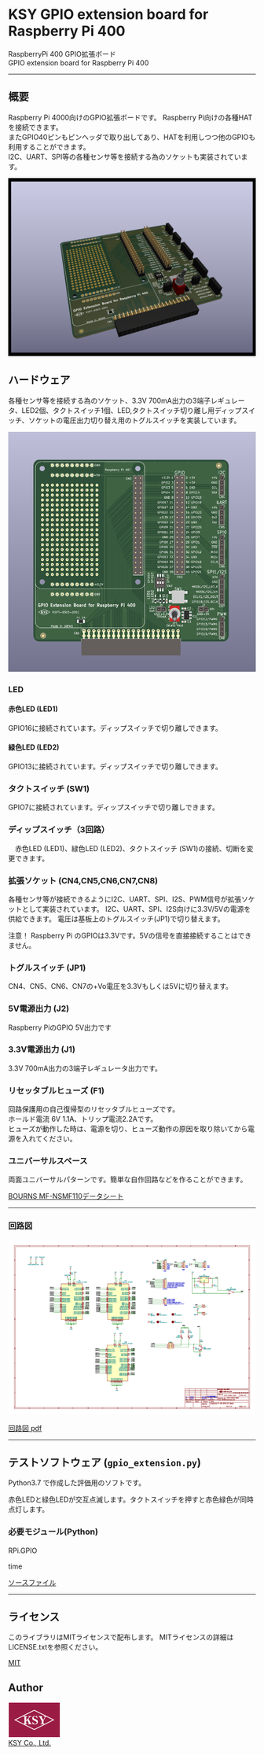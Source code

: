 # KSY GPIO extension board for Raspberry Pi 400

RaspberryPi 400 GPIO拡張ボード   
GPIO extension board for Raspberry Pi 400

---

## 概要

  Raspberry Pi 4000向けのGPIO拡張ボードです。
  Raspberry Pi向けの各種HATを接続できます。   
  またGPIO40ピンもピンヘッダで取り出してあり、HATを利用しつつ他のGPIOも利用することができます。   
  I2C、UART、SPI等の各種センサ等を接続する為のソケットも実装されています。


![gpio extension board for Raspberry Pi 400](./images/pi400gpio.png "gpio extension board for Raspberry Pi 400") 


## ハードウェア

  各種センサ等を接続する為のソケット、3.3V 700mA出力の3端子レギュレータ、LED2個、タクトスイッチ1個、LED,タクトスイッチ切り離し用ディップスイッチ、ソケットの電圧出力切り替え用のトグルスイッチを実装しています。

![gpio extension board Top View](./images/pi400gpio_top.png "gpio extension board Top View") 

### LED
#### 赤色LED (LED1)
  GPIO16に接続されています。ディップスイッチで切り離しできます。   


#### 緑色LED (LED2)
  GPIO13に接続されています。ディップスイッチで切り離しできます。


### タクトスイッチ (SW1)
  GPIO7に接続されています。ディップスイッチで切り離しできます。
   

### ディップスイッチ（3回路）    

　赤色LED (LED1)、緑色LED (LED2)、タクトスイッチ (SW1)の接続、切断を変更できます。




### 拡張ソケット (CN4,CN5,CN6,CN7,CN8)
  各種センサ等が接続できるようにI2C、UART、SPI、I2S、PWM信号が拡張ソケットとして実装されています。 
  I2C、UART、SPI、I2S向けに3.3V/5Vの電源を供給できます。
  電圧は基板上のトグルスイッチ(JP1)で切り替えます。   

注意！
  Raspberry Pi のGPIOは3.3Vです。5Vの信号を直接接続することはできません。
   
### トグルスイッチ (JP1)
  CN4、CN5、CN6、CN7の+Vo電圧を3.3Vもしくは5Vに切り替えます。


### 5V電源出力 (J2)
  Raspberry PiのGPIO 5V出力です



### 3.3V電源出力 (J1)
  3.3V 700mA出力の3端子レギュレータ出力です。


### リセッタブルヒューズ (F1)
回路保護用の自己復帰型のリセッタブルヒューズです。   
ホールド電流 6V 1.1A、トリップ電流2.2Aです。   
ヒューズが動作した時は、電源を切り、ヒューズ動作の原因を取り除いてから電源を入れてください。

 ### ユニバーサルスペース   
 両面ユニバーサルパターンです。簡単な自作回路などを作ることができます。


[BOURNS MF-NSMF110データシート](https://www.bourns.com/data/global/pdfs/MF-NSMF.pdf)

---

###  回路図

![回路図](./schematic/schhematic.png)    

[回路図 pdf](./schematic/pi400gpio_schematic.pdf)

---

##  テストソフトウェア (```gpio_extension.py```)


Python3.7 で作成した評価用のソフトです。

赤色LEDと緑色LEDが交互点滅します。タクトスイッチを押すと赤色緑色が同時点灯します。

### 必要モジュール(Python)　　　

RPi.GPIO　　　

time    

[ソースファイル](https://github.com/KSY-IC/gpioExtBoard/blob/efa63012de47e9d9fd5fea481e39a38e4e3e2b84/gpio_extension/gpi_extension.py)

---

## ライセンス
このライブラリはMITライセンスで配布します。 MITライセンスの詳細はLICENSE.txtを参照ください。

[MIT](./LICENSE)

## Author
![KSY Logo](./images/logo_color.png "KSY Logo")  
[KSY Co., Ltd.](https://github.com/KSY-IC)
